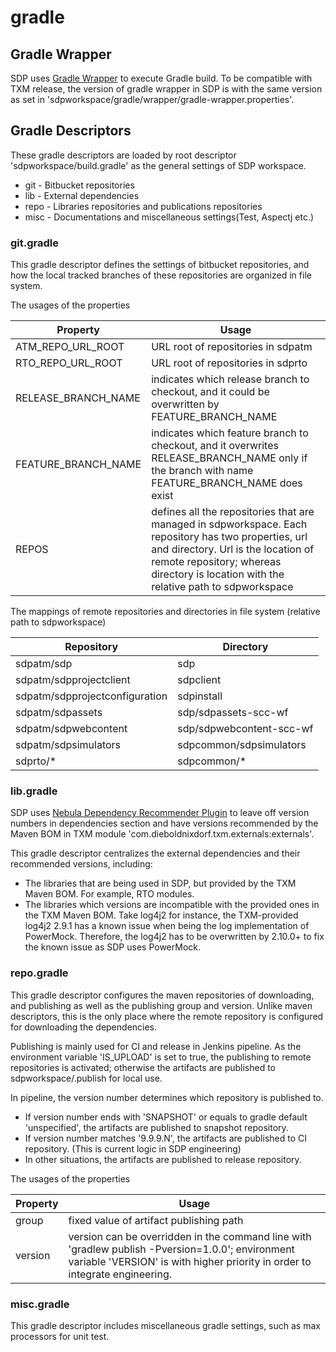 # gradle

## Gradle Wrapper

SDP uses
[Gradle Wrapper](https://docs.gradle.org/current/userguide/gradle_wrapper.html)
to execute Gradle build. To be compatible with TXM release, the version
of gradle wrapper in SDP is with the same version as set in
'sdpworkspace/gradle/wrapper/gradle-wrapper.properties'.

## Gradle Descriptors

These gradle descriptors are loaded by root descriptor
'sdpworkspace/build.gradle' as the general settings of SDP workspace.

- git - Bitbucket repositories
- lib - External dependencies
- repo - Libraries repositories and publications repositories
- misc - Documentations and miscellaneous settings(Test, Aspectj etc.)

### git.gradle

This gradle descriptor defines the settings of bitbucket repositories,
and how the local tracked branches of these repositories are organized
in file system.

The usages of the properties

| Property | Usage |
|---|---|
| ATM_REPO_URL_ROOT | URL root of repositories in sdpatm |
| RTO_REPO_URL_ROOT | URL root of repositories in sdprto |
| RELEASE_BRANCH_NAME | indicates which release branch to checkout, and it could be overwritten by FEATURE_BRANCH_NAME |
| FEATURE_BRANCH_NAME | indicates which feature branch to checkout, and it overwrites RELEASE_BRANCH_NAME only if the branch with name FEATURE_BRANCH_NAME does exist |
| REPOS | defines all the repositories that are managed in sdpworkspace. Each repository has two properties, url and directory. Url is the location of remote repository; whereas directory is location with the relative path to sdpworkspace |

The mappings of remote repositories and directories in file system 
(relative path to sdpworkspace)

| Repository | Directory |
|---|---|
| sdpatm/sdp | sdp |
| sdpatm/sdpprojectclient | sdpclient |
| sdpatm/sdpprojectconfiguration | sdpinstall |
| sdpatm/sdpassets | sdp/sdpassets-scc-wf |
| sdpatm/sdpwebcontent | sdp/sdpwebcontent-scc-wf |
| sdpatm/sdpsimulators | sdpcommon/sdpsimulators |
| sdprto/* | sdpcommon/* |

### lib.gradle

SDP uses
[Nebula Dependency Recommender Plugin](https://github.com/nebula-plugins/nebula-dependency-recommender-plugin)
to leave off version numbers in dependencies section and have versions
recommended by the Maven BOM in TXM module
'com.dieboldnixdorf.txm.externals:externals'.

This gradle descriptor centralizes the external dependencies and their
recommended versions, including:

- The libraries that are being used in SDP, but provided by the TXM
  Maven BOM. For example, RTO modules.
- The libraries which versions are incompatible with the provided ones
  in the TXM Maven BOM. Take log4j2 for instance, the TXM-provided
  log4j2 2.9.1 has a known issue when being the log implementation of
  PowerMock. Therefore, the log4j2 has to be overwritten by 2.10.0+ to
  fix the known issue as SDP uses PowerMock.

### repo.gradle

This gradle descriptor configures the maven repositories of downloading,
and publishing as well as the publishing group and version. Unlike maven
descriptors, this is the only place where the remote repository is
configured for downloading the dependencies.

Publishing is mainly used for CI and release in Jenkins pipeline. As the
environment variable 'IS_UPLOAD' is set to true, the publishing to
remote repositories is activated; otherwise the artifacts are published
to sdpworkspace/.publish for local use.

In pipeline, the version number determines which repository is
published to.

- If version number ends with 'SNAPSHOT' or equals to gradle default
  'unspecified', the artifacts are published to snapshot repository.
- If version number matches '9.9.9.N', the artifacts are published to CI
  repository. (This is current logic in SDP engineering)
- In other situations, the artifacts are published to release
  repository.

The usages of the properties

| Property | Usage |
|---|---|
| group | fixed value of artifact publishing path |
| version | version can be overridden in the command line with 'gradlew publish -Pversion=1.0.0'; environment variable 'VERSION' is with higher priority in order to integrate engineering. |

### misc.gradle

This gradle descriptor includes miscellaneous gradle settings, such as
max processors for unit test.